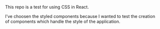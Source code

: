This repo is a test for using CSS in React.

I've choosen the styled components because I wanted to test the creation of components which handle the style of the application.